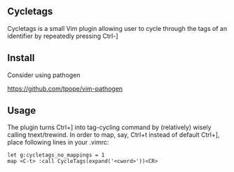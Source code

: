 Cycletags
---------

Cycletags is a small Vim plugin allowing user to cycle through the tags of an
identifier by repeatedly pressing Ctrl-]

Install
-------

Consider using pathogen

https://github.com/tpope/vim-pathogen

Usage
-----

The plugin turns Ctrl+] into tag-cycling command by (relatively) wisely calling
tnext/trewind.  In order to map, say, Ctrl+t instead of default Ctrl+], place
following lines in your .vimrc:

	let g:cycletags_no_mappings = 1
	map <C-t> :call CycleTags(expand('<cword>'))<CR>


